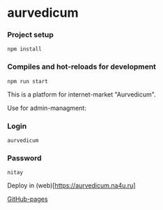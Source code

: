 # aurvedicum

### Project setup
```
npm install
```
### Compiles and hot-reloads for development
``` 
npm run start
``` 

This is a platform for internet-market "Aurvedicum". 

Use for admin-managment:

### Login
```
aurvedicum
```

### Password
```
nitay
```
Deploy in (web)[https://aurvedicum.na4u.ru]

[GitHub-pages](https://nikita-bondarenko.github.io/vue-moire/#/)
